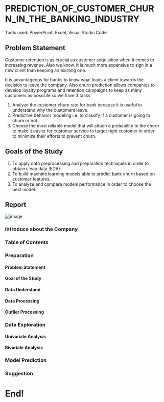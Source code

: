 # PREDICTION_OF_CUSTOMER_CHURN_IN_THE_BANKING_INDUSTRY
Tools used: PowerPoint, Excel, Visual Studio Code

## Problem Statement
Customer retention is as crucial as customer acquisition when it comes to increasing revenue. Also we know, it is much more expensive to sign in a new client than keeping an existing one.

It is advantageous for banks to know what leads a client towards the decision to leave the company. Also churn prediction allows companies to develop loyalty programs and retention campaigns to keep as many customers as possible so we have 3 tasks:
1. Analyze the customer churn rate for bank because it is useful to understand why the customers leave.
2. Predictive behavior modeling i.e. to classify if a customer is going to churn or not.
3. Choose the most reliable model that will attach a probability to the churn to make it easier for customer service to target right customer in order to minimize their efforts to prevent churn.

## Goals of the Study
1.	To apply data preprocessing and preparation techniques in order to obtain clean data (EDA).
2.	To build machine learning models able to predict bank churn based on customer features..
3.	To analyze and compare models performance in order to choose the best model.
## Report
![image](https://github.com/WalterEdwardd/PREDICTION_OF_CUSTOMER_CHURN_IN_THE_BANKING_INDUSTRY/assets/128374617/6505fb11-467d-47ea-9f7f-12b35d982c94)

### Introduce about the Company

### Table of Contents


### Preparation
#### Problem Statement


#### Goal of the Study


#### Data Understand


#### Data Processing


#### Outlier Processing


### Data Exploration
#### Univariate Analysis

#### Bivariate Analysis


### Model Prediction




### Suggestion



# End!
